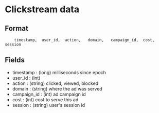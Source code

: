 # Clickstream data

## Format

```
    timestamp,  user_id,  action,   domain,   campaign_id,  cost,   session
```


## Fields

 * timestamp : (long) milliseconds since epoch
 * user_id : (int)
 * action : (string) clicked, viewed, blocked
 * domain : (string) where the ad was served
 * campaign_id : (int) ad campaign id
 * cost : (int) cost to serve this ad
 * session : (string) user's session id
